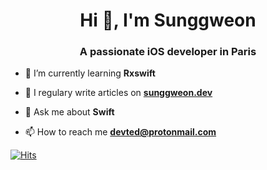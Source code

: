 <h1 align="center">Hi 👋, I'm Sunggweon</h1>
<h3 align="center">A passionate iOS developer in Paris</h3>

- 🌱 I’m currently learning **Rxswift**

- 📝 I regulary write articles on [**sunggweon.dev**](https://sunggweon.dev)

- 💬 Ask me about **Swift**

- 📫 How to reach me **devted@protonmail.com**
  
[![Hits](https://hits.seeyoufarm.com/api/count/incr/badge.svg?url=https%3A%2F%2Fgithub.com%2Fclintjang%2Fclintjang)](https://github.com/cielgrisdemoscou)
